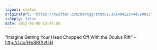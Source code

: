 ```yaml
---
layout: status
originalUrl: 'https://twitter.com/marcgg/status/331404221444390913'
isReply: false
date: 2013-05-06 13:44:58
---
```


"Imagine Getting Your Head Chopped Off With the Oculus Rift" ~ http://t.co/HwRRfXytsH
